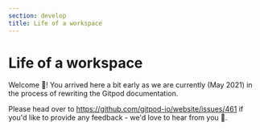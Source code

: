 ```yaml
---
section: develop
title: Life of a workspace
---
```


<script context="module">
  export const prerender = true;
</script>

# Life of a workspace

Welcome 👋! You arrived here a bit early as we are currently (May 2021) in the process of rewriting the Gitpod documentation.

Please head over to https://github.com/gitpod-io/website/issues/461 if you'd like to provide any feedback - we'd love to hear from you 🙏.
